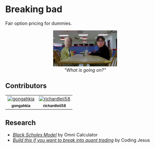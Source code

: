 # Breaking bad

Fair option pricing for dummies.

<p align="center">
    <img src="./asset/partnership.jpg" width=40% height=40%><br>
    <i>"What is going on?"</i>
</p>

## Contributors

<table>
	<tbody>
        <tr>
	    <td align="center">
                <a href="https://github.com/gongahkia">
                    <img src="https://avatars.githubusercontent.com/u/117062305?v=4" width="100;" alt="gongahkia"/>
                    <br/>
                    <sub><b>gongahkia</b></sub>
                </a>
            </td>
            <td align="center">
                <a href="https://github.com/https://github.com/richardleii58">
                    <img src="https://avatars.githubusercontent.com/u/174111738?v=4" width="100;" alt="richardleii58"/>
                    <br/>
                    <sub><b>richardleii58</b></sub>
                </a>
            </td>
        </tr>
	<tbody>
</table>

## Research

* [*Black Scholes Model*](https://www.omnicalculator.com/finance/black-scholes) by Omni Calculator
* [*Build this if you want to break into quant trading*](https://youtu.be/lY-NP4X455U?si=YP7PDBOvdYpkIcpa) by Coding Jesus